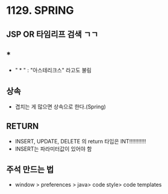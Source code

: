 # 1129. SPRING
## JSP OR 타임리프 검색 ㄱㄱ
## *
- " * " : "아스테리크스" 라고도 불림

## 상속
- 겹치는 게 많으면 상속으로 한다.(Spring)

## RETURN
- INSERT, UPDATE, DELETE 의 return 타입은 INT!!!!!!!!!!!
- INSERT는 파라미터값이 있어야 함


## 주석 만드는 법
- window > preferences > java> code style> code templates